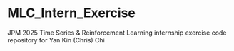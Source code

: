 # MLC_Intern_Exercise

JPM 2025 Time Series & Reinforcement Learning internship exercise code repository for Yan Kin (Chris) Chi
